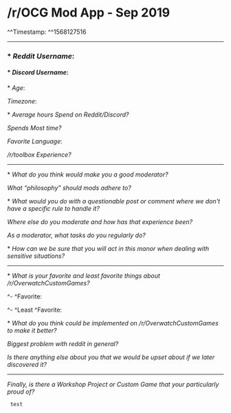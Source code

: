 # /r/OCG Mod App - Sep 2019

^^Timestamp: ^^1568127516

---

### \*  *Reddit Username*: 

#### \*  *Discord Username*: 

\* *Age*: 

*Timezone*: 

\* *Average hours Spend on Reddit/Discord?* 

*Spends Most time?* 

*Favorite Language*: 

*/r/toolbox Experience?* 

---

\* *What do you think would make you a good moderator?*



*What “philosophy” should mods adhere to?*



\* *What would you do with a questionable post or comment where we don't have a specific rule to handle it?*



*Where else do you moderate and how has that experience been?*



*As a moderator, what tasks do you regularly do?*



\* *How can we be sure that you will act in this manor when dealing with sensitive situations?*



---

\* *What is your favorite and least favorite things about /r/OverwatchCustomGames?*

^- ^Favorite:



^- ^Least ^Favorite:



\* *What do you think could be implemented on /r/OverwatchCustomGames to make it better?*



*Biggest problem with reddit in general?*



*Is there anything else about you that we would be upset about if we later discovered it?*

---

*Finally, is there a Workshop Project or Custom Game that your particularly proud of?*

     test